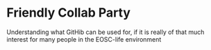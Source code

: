 # Friendly Collab Party

Understanding what GitHib can be used for, if it is really of that much interest for many people in the EOSC-life environment
